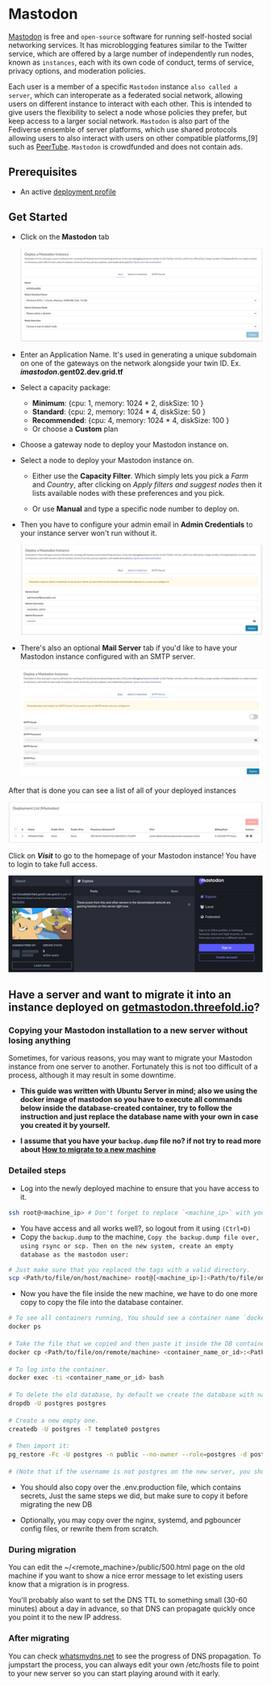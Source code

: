 # Mastodon

[Mastodon](https://joinmastodon.org/) is free and `open-source` software for running self-hosted social networking services. It has microblogging features similar to the Twitter service, which are offered by a large number of independently run nodes, known as `instances`, each with its own code of conduct, terms of service, privacy options, and moderation policies.

Each user is a member of a specific `Mastodon` instance `also called a server`, which can interoperate as a federated social network, allowing users on different instance to interact with each other. This is intended to give users the flexibility to select a node whose policies they prefer, but keep access to a larger social network. `Mastodon` is also part of the Fediverse ensemble of server platforms, which use shared protocols allowing users to also interact with users on other compatible platforms,[9] such as [PeerTube](./weblets_peertube.md).
`Mastodon` is crowdfunded and does not contain ads.

## Prerequisites

- An active [deployment profile](./weblets_profile_manager)

## Get Started

- Click on the **Mastodon** tab

  ![mastodon1](img/mastodon1.jpg)

- Enter an Application Name. It's used in generating a unique subdomain on one of the gateways on the network alongside your twin ID. Ex. ***imastodon*.gent02.dev.grid.tf**

- Select a capacity package:
  - **Minimum**: {cpu: 1, memory: 1024 * 2, diskSize: 10 }
  - **Standard**: {cpu: 2, memory: 1024 * 4, diskSize: 50 }
  - **Recommended**: {cpu: 4, memory: 1024 * 4, diskSize: 100 }
  - Or choose a **Custom** plan
- Choose a gateway node to deploy your Mastodon instance on.

- Select a node to deploy your Mastodon instance on.

  - Either use the **Capacity Filter**. Which simply lets you pick a *Farm* and *Country*, after clicking on *Apply filters and suggest nodes* then it lists available nodes with these preferences and you pick.

  - Or use **Manual** and type a specific node number to deploy on.

- Then you have to configure your admin email in **Admin Credentials** to your instance server won't run without it.

   ![mastodon2](img/mastodon2.jpg)

- There's also an optional **Mail Server** tab if you'd like to have your Mastodon instance configured with an SMTP server.

   ![mastodon3](img/mastodon3.jpg)

After that is done you can see a list of all of your deployed instances

![mastodon4](img/mastodon4.jpg)

Click on ***Visit*** to go to the homepage of your Mastodon instance! You have to login to take full access.

![mastodon5](img/mastodon5.jpg)

## Have a server and want to migrate it into an instance deployed on [getmastodon.threefold.io](https://getmastodon.threefold.io/)?

### Copying your Mastodon installation to a new server without losing anything

Sometimes, for various reasons, you may want to migrate your Mastodon instance from one server to another. Fortunately this is not too difficult of a process, although it may result in some downtime.

- **This guide was written with Ubuntu Server in mind; also we using the docker image of mastodon so you have to execute all commands below inside the database-created container, try to follow the instruction and just replace the database name with your own in case you created it by yourself.**

- **I assume that you have your `backup.dump` file no? if not try to read more about [How to migrate to a new machine](https://docs.joinmastodon.org/admin/migrating/)**

### Detailed steps

- Log into the newly deployed machine to ensure that you have access to it.

```sh
ssh root@<machine_ip> # Don't forget to replace `<machine_ip>` with your instance IP.
```

- You have access and all works well?, so logout from it using `(Ctrl+D)`
- Copy the `backup.dump` to the machine,
`Copy the backup.dump file over, using rsync or scp. Then on the new system, create an empty database as the mastodon user:`

```sh
# Just make sure that you replaced the tags with a valid directory.
scp <Path/to/file/on/host/machine> root@[<machine_ip>]:<Path/to/file/on/remote/machine> 
```

- Now you have the file inside the new machine, we have to do one more copy to copy the file into the database container.

```sh
# To see all containers running, You should see a container name `docker_db_1` that's our aim :D.
docker ps

# Take the file that we copied and then paste it inside the DB container, by default the container name is `docker_db_1`.
docker cp <Path/to/file/on/remote/machine> <container_name_or_id>:<Path/to/file/on/docker/db/container>

# To log into the container.
docker exec -ti <container_name_or_id> bash 

# To delete the old database, by default we create the database with name, role = `postgres`.
dropdb -U postgres postgres 

# Create a new empty one.
createdb -U postgres -T template0 postgres 

# Then import it:
pg_restore -Fc -U postgres -n public --no-owner --role=postgres -d postgres backup.dump

# (Note that if the username is not postgres on the new server, you should change the -U AND --role values above. It's okay if the username is different between the two servers.)
```

- You should also copy over the .env.production file, which contains secrets, Just the same steps we did, but make sure to copy it before migrating the new DB

- Optionally, you may copy over the nginx, systemd, and pgbouncer config files, or rewrite them from scratch.

### During migration

You can edit the ~/<remote_machine>/public/500.html page on the old machine if you want to show a nice error message to let existing users know that a migration is in progress.

You'll probably also want to set the DNS TTL to something small (30-60 minutes) about a day in advance, so that DNS can propagate quickly once you point it to the new IP address.

### After migrating

You can check [whatsmydns.net](https://whatsmydns.net/) to see the progress of DNS propagation. To jumpstart the process, you can always edit your own /etc/hosts file to point to your new server so you can start playing around with it early.
